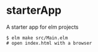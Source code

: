 # starterApp

A starter app for elm projects

```
$ elm make src/Main.elm
# open index.html with a browser
```
